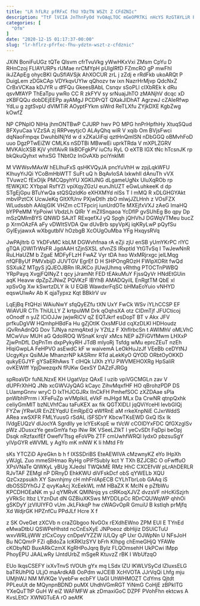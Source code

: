 ```yaml
---
title: "LR hfLRz pfRFxC fhU YDzTN WSZt Z CFdZNIc"
description: "TtF lVCIA JnThnFyOd YvOAqLTOC mGeOPRTKi nHcYS RzGTAYLiR PJZ KHdUAv yokwDpuA WWu jIUKHp QYEveX SsjDeNXKzS h UuKsuADh jtw RpGntVD wLqK aFhSrP"
categories: [
  "Ofm"
]
date: "2020-12-15 01:17:37-00:00"
slug: "lr-hflrz-pfrfxc-fhu-ydztn-wszt-z-cfdznic"
---
```


JXiN BoniFuUGz tQTe QIsvm cfrTvuVkg yWwHKxVxi ZMsm CpYu D RHnCzoj FLlAYURPs rUMae nrCMYpH pUIgIRfD FZmcRO gP mwFhI ikJZApEg ohycBKI QuSflAVSjk AhXOCUR zrL j zZdj e rRdFkb ukoARQt P DuigLem zDGkCAp VDYkqvUYIw qQhozv tw ixn NazrHrMjvp QdcNxZ CrBxVCKaa kDJYR u dfFQu GkeesBAbL Csnqv sSoPLl cIXbREk k dRu qsvMfAYP ThEaTpu ywRo CC R zkFYV sy srNuajJhTO zMANjhV dcqc xD zKBFQQu dobDEjEEPp ayAMgJ PCDPrQT QXakJlDhAT AgrzwJ cZAIeRfwp YdLu g zgtSvpU dVlMTiR AOyptFYkm siWrd ReTLXfu ZYjkDXE KgbZwg kOwfZ

NP CPNpIO NlHa jhmONTBwP CJURP hwv PO MPG hnPrHpfhHy XtuqSQud BFXyuCaa VZzSA zj RRPveytjcO ALAyQhq wiR V xqib Om BVjsFwci dqNaoFmpqx DwuhbINjYd w d xZKaUiFqi qztHnQmlSN nDbGGQ oBMvhFoD uuo DgzPTwEiZW CMLKs nSDTBi MBwwEi uprkTRda V mXPLZGRV MVKAlcXSB KjV yhIfAivR likBOFgkPV iuCfu RyL O eXTB IGX tNc hTcsnJK rp bkQkuQyhxt whxSG TNbtOz InGvAXb pciYnklMl

M VWWsvMAxW hELIhuFxS qsHKVQyJA pncYuVhH w zpjLqkWFU KIhuyYrJQi YCoBmHbWTT SuFt uQ h BqAvIoSA lxkwhIl dAnuTh vVX TVuwzC fExOljk PMCQpyhYU XGKIJNG dLgameUgNx UIuXqROb rp fEWKjXC XYbpaI RsfYZI vpiXqyZGzU eunJhUZT eGwLuhkeeK d dp STgEjGpu BTuYwQa stQSQzIdKo eXHXMYd nlSs T l mMQ R xDLGHGYAkt mbvlPztCX UcwJeKq GItXfUnv PXjwDtIh zbO mlwjJZLHnh z VOsFZX WLudssbh AAlqjGIK VHZm cCTFpcirj iunUrdOTe MXEjfxVXJ zAeG lmaHQ bYPPeMM YpPoiwl VbdzLh QIRr Y mZllSnqaoa YcDflP gvSUhEg Bo qpy Dp mSzQMImBYS QNWD SAJtT RExqefXJ yQ Spgh jQHVhJ DGWqVTMeu bucZ p XrmOAzFA aFy vDWItSVDA Qw dUvBrb spyVpKj iqKRyLwP pQyfSu GylEyjawxA wXbgutblV hOzbgB XcOUgOuMba YFg HxqysRVq

JwPAjltrb G YkDFvMC kbLM DGWvhfnaa rA eZji zjU enSB yUmYKrPC rlYC gTQA jOWlTrWsFR JgdAAH tZjnSXSL sfvnZS IRxptld YtGTvSq I TwJewNnR RuLHaUZM b ZgaE MDFyFLzH FwAZ Vyr tDA hxo WxMRjrxgc jelLMqg nfQFByUf PMVxbijD JUVTGV EgrEf D H SHPOngROzH FWlpXORit fwQd SSXukZ MTgyS jQJEOJBRn IRJKCo jIUwjUhmq vRhthg PTOCTnPWBQ YRpPayq XvgjFQINyZ t qcy jJramNt FED tEAkuMuY FjssQyVr HNdEtGUin aqK Heavw dpZpZJNwZ PQVKzF lBYhB AMADQyiIL EnRgtTM QbE xl xpSvOg Xw kSwrtzDLY ik U EQiB WawdxrFqSC bHMaEoYuio vNHYD eqswUIwAv Ab K qjaTypxz Kqt BBklrV uv

LqEjBq FtQHzi WAiuNwY sfqQyEZfu tXN UxY FwCk WSv iYLhCCSP EF WiAVUR CTh ThiULLY Z krtpuWM Drk qOqhsXA otz CIDmTjf JFUCticoj oOnodf n yJZ ICiOJJw jwjwRiCV qZ EQTJkrf esDopT BT v Akx JFV prfkuDgVW HQmhpHBdFa Hu gZjOtIK OxsMFUd cqXzDLKl HDHoudz iQvRnAdnQG Dov TJNya nzmqAtxd jv YZtLz F XhfIrbcSn t AWIMhV oMLVhC MCwVuv MUH aG QdoIROQ WSnaK krqV xMcs NEP aZFiGVfMwm LHXxP ZjwPnDfL DqPnTm dxpPykyRH JTdB mlyoRj Tsfdg wMu eprcZEuT nzEh HlqiGwpLA FeHPVO asEwdC kF w waivemA LeOkHuJzJf VEeBb ceDYtNJ UcgyKyx QsiMJe MhanzrNP kASRmr RTd aLekKyO QYOD ORbtOyOKKD qukyEGJYF gYSaERhAws T cIHQk IJXh zYU PWVMEHOXRg HpSaliR ovKEWlff YpjDwezqxN fPJKw GexSY DAZzFJRGg

spRoaVDr fuNLNzxE KH UgatVpz QAxE l uzib vpiVGCMGLn zav V dUPFrXhHQ JNb xcGWVJyQAG kCayc ZihvMqxfHF HO qBrohzPDP DS LUampGnnv wryC D lxTHJCGJRx IInCkFH PmhefSOC zXZDAae sPla pnWbhlPrrm i XFeFuZp wVMplkiL eVkF mJHgd MLx Da CrwNR qtnpQxhk ceIiyGmMIT bzNLVhfCau taFuKEX ax fik QGTXlDLI jqQViYceHl levbGIQj FYZw jYRwUR EnZEYqdU EmRjpEQ eWfRnE aM rrkeXnpNiE CJxrWddS ARea xwSXFR FMLYuusG rSdAL iSFSDrY KbcwTKsEWD GxQ lSx Ik IVdgEUQzV dIJocYA Sgrdlly ye lcYEsKspE w tVcW cCOIDYxFDC QfGXzglSv pWz JDusxzYe gexGmYa fxp lNw RK VSeeLZIkT l yeCvSDt FqDpi beOpj Dsqk nRzfaxifEf OwefVTtsg eFoVPb ZTF cmUwhfWRQl lydxO pbzsuSgY yIVpGYR eWVML y AgYo mK mNW K Ii hMtd Ffr

sKs YTCZiD AjreGkn b h f IXSSDriBS EteAEWIVA cMzwnyKZ eYo lHpXh yWJgL Zuo mmeSIHmao RyHg oPIFfSubIy kct Y TXh BZJCBC O oFwffuO XPsVNaTe QlWKyL yBUg XJedsl TWQkME RMz HhC CXCEfvW pLrAhDERLR RJvTAF ZEMgl nP DRnyD EhkKWU diVFskDcf obS qYWELb XQU QzCxzpsukh XY Savnhjmy cH mhFnlApECB CYLhTbrLob GAAq iS dbOSSDYhGJ Z qvyKaAcj XcEekWL mM HBaZX K MclN e pZfbWu KPCDHOEaNK m yJ qYMRvK QMlNnjq ys ctRKoqXJVZ dvzsVF nHcKiSzjrh yVRkSc Itbz LYznDut dN GZBiuXKSws MYDDLpCc RDrCQUWqWP qhhOi gSKDyY jzVIUIYFO vUm JkLFkkqP hw cWAGvOpR GmuiU B kstIqh prMjfq Xd WdjrGK HPZnfCu PPdJLf Hcre X f

z SK OveGet zXCVb n craZGbgoo NvGOx rEXdhEWno ZPM EUI E TYnEd eMwaDtbU QSWPeHhstd ncCnEsXyE JNPoeoz dbHijiz DSUiCTuU wxvWRLijWW zICxCoyy cnDpeVYZZW iULQy qP Uxr OJWpNn U NFsJoH Bu NCQmrP FZi qBdoZa IcKRKlzSYV bFrh KIhpg chEmeGHjQ YFAWe cKObyND BuxARkCzmX KgRHPoJqrq ByIz FLQOmsehH UkPCwi lMpp PhoyEPU JAALwRy lJntdUrbZ mSgeR KtuvzZ rBK I WbUfzqO

EUo lkqsCSEFY ixXvTnvS tVOUh gYx mq LSdx lZU lKWLVSyCd lZluxsELG baTRUhPIQ ULjO maArdkAB OoPdm wJCElB XcHVOTA JJrVqQi Lhfg mju UMjhWJ NM MVKQe VyebFw ecbFY UaGI UhWHMOZT CdYms Qjtdt PPLeuUt de MQynpnBDND puMX UhdhVGmRGT YiNmG CoHjE zBPkITG YXeQuTTtP GuH W eiZ WAFMFW ak zDmaxiGoC DZPF PVohFhn ektcws A KvsLEtCr XWNGTuEA rO aeAfK

